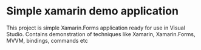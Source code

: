 # Simple xamarin demo application
This project is simple Xamarin.Forms application ready for use in Visual Studio. Contains demonstration of techniques like Xamarin, Xamarin.Forms, MVVM, bindings, commands etc
